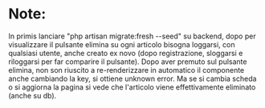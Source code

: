 # Note:


In primis lanciare "php artisan migrate:fresh --seed" su backend, dopo per visualizzare il pulsante elimina su ogni articolo bisogna loggarsi, con qualsiasi utente, anche creato ex novo (dopo registrazione, sloggarsi e riloggarsi per far comparire il pulsante).
Dopo aver premuto sul pulsante elimina, non son riuscito a re-renderizzare in automatico il componente anche cambiando la key, si ottiene unknown error. Ma se si cambia scheda o si aggiorna la pagina si vede che l'articolo viene effettivamente eliminato (anche su db). 
